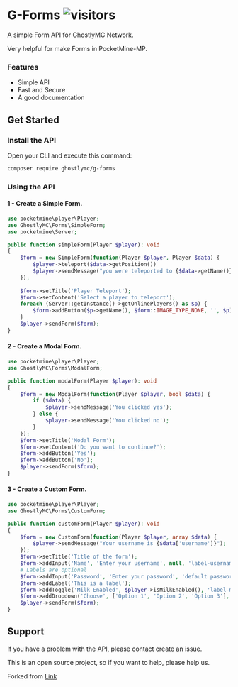 # G-Forms ![visitors](https://visitor-badge.glitch.me/badge?page_id=G-Forms)

A simple Form API for GhostlyMC Network.

Very helpful for make Forms in PocketMine-MP.

### Features

- Simple API
- Fast and Secure
- A good documentation

## Get Started

### Install the API
Open your CLI and execute this command:

```bash
composer require ghostlymc/g-forms
```

### Using the API
#### 1 - Create a Simple Form.

```php
use pocketmine\player\Player;
use GhostlyMC\Forms\SimpleForm;
use pocketmine\Server;

public function simpleForm(Player $player): void
{
    $form = new SimpleForm(function(Player $player, Player $data) {
        $player->teleport($data->getPosition())
        $player->sendMessage("you were teleported to {$data->getName()}");
    });
    
    $form->setTitle('Player Teleport');
    $form->setContent('Select a player to teleport');
    foreach (Server::getInstance()->getOnlinePlayers() as $p) {
        $form->addButton($p->getName(), $form::IMAGE_TYPE_NONE, '', $p);
    }
    $player->sendForm($form);
}
```
#### 2 - Create a Modal Form.

```php
use pocketmine\player\Player;
use GhostlyMC\Forms\ModalForm;

public function modalForm(Player $player): void
{
    $form = new ModalForm(function(Player $player, bool $data) {
        if ($data) {
            $player->sendMessage('You clicked yes');
        } else {
            $player->sendMessage('You clicked no');
        }
    });
    $form->setTitle('Modal Form');
    $form->setContent('Do you want to continue?');
    $form->addButton('Yes');
    $form->addButton('No');
    $player->sendForm($form);
}
```

#### 3 - Create a Custom Form.

```php
use pocketmine\player\Player;
use GhostlyMC\Forms\CustomForm;

public function customForm(Player $player): void
{
    $form = new CustomForm(function(Player $player, array $data) {
        $player->sendMessage("Your username is {$data['username']}");
    });
    $form->setTitle('Title of the form');
    $form->addInput('Name', 'Enter your username', null, 'label-username');
    # Labels are optional
    $form->addInput('Password', 'Enter your password', 'default password', 'label-password');
    $form->addLabel('This is a label');
    $form->addToggle('Milk Enabled', $player->isMilkEnabled(), 'label-milk');
    $form->addDropdown('Choose', ['Option 1', 'Option 2', 'Option 3'], 0, 'label-dropdown');
    $player->sendForm($form);
}
```

## Support
If you have a problem with the API, please contact create an issue.

This is an open source project, so if you want to help, please help us.

Forked from [Link](https://github.com/jojoe77777/FormAPI)